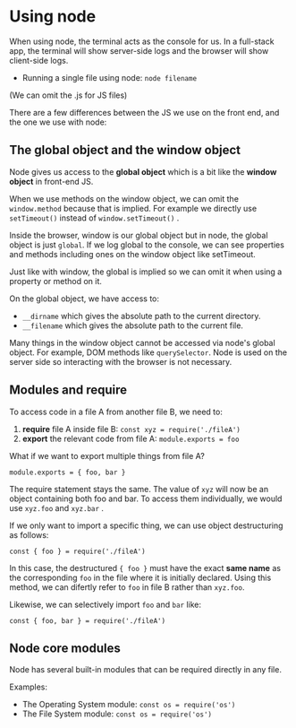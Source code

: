 # Using node

When using node, the terminal acts as the console for us. 
In a full-stack app, the terminal will show server-side logs and the browser will show client-side logs.

- Running a single file using node: `node filename`

(We can omit the .js for JS files)

There are a few differences between the JS we use on the front end, and the one we use with node: 

## The global object and the window object

Node gives us access to the **global object** which is a bit like the **window object** in front-end JS. 

When we use methods on the window object, we can omit the `window.method` because that is implied. For example we directly use `setTimeout()` instead of `window.setTimeout()` .

Inside the browser, window is our global object but in node, the global object is just `global`. If we log global to the console, we can see properties and methods including ones on the window object like setTimeout. 

Just like with window, the global is implied so we can omit it when using a property or method on it. 

On the global object, we have access to:
-  `__dirname` which gives the absolute path to the current directory.
- `__filename` which gives the absolute path to the current file.

 Many things in the window object cannot be accessed via node's global object. For example, DOM methods like `querySelector`. Node is used on the server side so interacting with the browser is not necessary. 


## Modules and require

To access code in a file A from another file B, we need to: 

1. **require** file A inside file B: `const xyz = require('./fileA')`
2. **export** the relevant code from file A: `module.exports = foo`

What if we want to export multiple things from file A? 

`module.exports = { foo, bar }`

The require statement stays the same. The value of `xyz` will now be an object containing both foo and bar. To access them individually, we would use `xyz.foo` and `xyz.bar` .

If we only want to import a specific thing, we can use object destructuring as follows:

`const { foo } = require('./fileA')`

In this case, the destructured `{ foo }` must have the exact **same name** as the corresponding `foo` in the file where it is initially declared. Using this method, we can difertly refer to `foo` in file B rather than `xyz.foo`.

Likewise, we can selectively import `foo` and `bar` like: 

`const { foo, bar } = require('./fileA')`


## Node core modules

Node has several built-in modules that can be required directly in any file.

Examples:

- The Operating System module: `const os = require('os')` 
- The File System module: `const os = require('os')`



